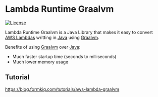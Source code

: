 
# Lambda Runtime Graalvm

[![License](https://img.shields.io/badge/License-Apache%202.0-blue.svg)](https://opensource.org/licenses/Apache-2.0)


Lambda Runtime Graalvm is a Java Library that makes it easy to convert [AWS Lambdas](https://aws.amazon.com/lambda/) writting in [Java](https://www.java.com) using [Graalvm](https://www.graalvm.org/). 

Benefits of using [Graalvm](https://www.graalvm.org/) over [Java](https://www.java.com):
 * Much faster startup time (seconds to milliseconds)
 * Much lower memory usage

## Tutorial

 https://blog.formkiq.com/tutorials/aws-lambda-graalvm

